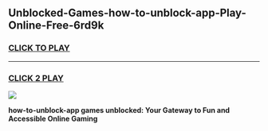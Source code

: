 
## Unblocked-Games-how-to-unblock-app-Play-Online-Free-6rd9k
<h3>
<a href="https://premium76.site?title=how-to-unblock-app&ref=26A">CLICK TO PLAY</a></h3>
<hr>

<h3>
<a href="https://premium76.site?title=how-to-unblock-app&ref=26A">CLICK 2 PLAY</a>
  
</h3>

<a href="https://premium76.site?title=how-to-unblock-app&ref=26A"><img src="https://clearcache.store/games.png"></a>


**how-to-unblock-app games unblocked: Your Gateway to Fun and Accessible Online Gaming**
